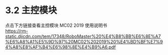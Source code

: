 # 3.2 主控模块

点击下方链接查看主控模块 MC02 2019 使用说明书  
<https://rm-static.djicdn.com/tem/17348/RoboMaster%20%E4%B8%BB%E6%8E%A7%E6%A8%A1%E5%9D%97%20MC02%202019%20%E4%BD%BF%E7%94%A8%E8%AF%B4%E6%98%8E%E4%B9%A6.pdf>
